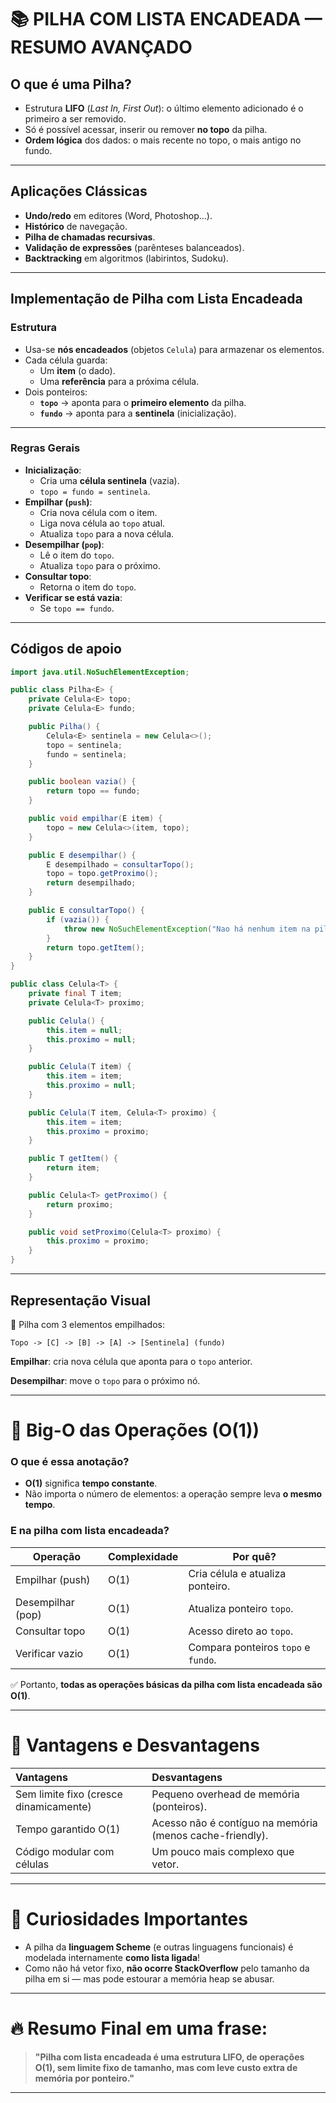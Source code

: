 # 📚 PILHA COM LISTA ENCADEADA — RESUMO AVANÇADO

## O que é uma Pilha?

- Estrutura **LIFO** (*Last In, First Out*): o último elemento adicionado é o primeiro a ser removido.
- Só é possível acessar, inserir ou remover **no topo** da pilha.
- **Ordem lógica** dos dados: o mais recente no topo, o mais antigo no fundo.

---

## Aplicações Clássicas
- **Undo/redo** em editores (Word, Photoshop...).
- **Histórico** de navegação.
- **Pilha de chamadas recursivas**.
- **Validação de expressões** (parênteses balanceados).
- **Backtracking** em algoritmos (labirintos, Sudoku).

---

## Implementação de Pilha com Lista Encadeada

### Estrutura
- Usa-se **nós encadeados** (objetos `Celula`) para armazenar os elementos.
- Cada célula guarda:
  - Um **item** (o dado).
  - Uma **referência** para a próxima célula.
- Dois ponteiros:
  - **`topo`** → aponta para o **primeiro elemento** da pilha.
  - **`fundo`** → aponta para a **sentinela** (inicialização).

---

### Regras Gerais
- **Inicialização**:
  - Cria uma **célula sentinela** (vazia).
  - `topo = fundo = sentinela`.
- **Empilhar (`push`)**:
  - Cria nova célula com o item.
  - Liga nova célula ao `topo` atual.
  - Atualiza `topo` para a nova célula.
- **Desempilhar (`pop`)**:
  - Lê o item do `topo`.
  - Atualiza `topo` para o próximo.
- **Consultar topo**:
  - Retorna o item do `topo`.
- **Verificar se está vazia**:
  - Se `topo == fundo`.

---

## Códigos de apoio

```java
import java.util.NoSuchElementException;

public class Pilha<E> {
    private Celula<E> topo;
    private Celula<E> fundo;

    public Pilha() {
        Celula<E> sentinela = new Celula<>();
        topo = sentinela;
        fundo = sentinela;
    }

    public boolean vazia() {
        return topo == fundo;
    }

    public void empilhar(E item) {
        topo = new Celula<>(item, topo);
    }

    public E desempilhar() {
        E desempilhado = consultarTopo();
        topo = topo.getProximo();
        return desempilhado;
    }

    public E consultarTopo() {
        if (vazia()) {
            throw new NoSuchElementException("Nao há nenhum item na pilha!");
        }
        return topo.getItem();
    }
}
```

```java
public class Celula<T> {
    private final T item;
    private Celula<T> proximo;

    public Celula() {
        this.item = null;
        this.proximo = null;
    }

    public Celula(T item) {
        this.item = item;
        this.proximo = null;
    }

    public Celula(T item, Celula<T> proximo) {
        this.item = item;
        this.proximo = proximo;
    }

    public T getItem() {
        return item;
    }

    public Celula<T> getProximo() {
        return proximo;
    }

    public void setProximo(Celula<T> proximo) {
        this.proximo = proximo;
    }
}
```

---

## Representação Visual

🔵 Pilha com 3 elementos empilhados:

```
Topo -> [C] -> [B] -> [A] -> [Sentinela] (fundo)
```

**Empilhar**: cria nova célula que aponta para o `topo` anterior.

**Desempilhar**: move o `topo` para o próximo nó.

---

# 🚀 Big-O das Operações (O(1))

### O que é essa anotação?
- **O(1)** significa **tempo constante**.
- Não importa o número de elementos: a operação sempre leva **o mesmo tempo**.

### E na pilha com lista encadeada?

| Operação         | Complexidade | Por quê? |
|------------------|--------------|----------|
| Empilhar (push)  | O(1)          | Cria célula e atualiza ponteiro. |
| Desempilhar (pop)| O(1)          | Atualiza ponteiro `topo`. |
| Consultar topo   | O(1)          | Acesso direto ao `topo`. |
| Verificar vazio  | O(1)          | Compara ponteiros `topo` e `fundo`. |

✅ Portanto, **todas as operações básicas da pilha com lista encadeada são O(1)**.

---

# 📌 Vantagens e Desvantagens

| Vantagens                             | Desvantagens                            |
|:--------------------------------------|:----------------------------------------|
| Sem limite fixo (cresce dinamicamente) | Pequeno overhead de memória (ponteiros). |
| Tempo garantido O(1)                  | Acesso não é contíguo na memória (menos cache-friendly). |
| Código modular com células            | Um pouco mais complexo que vetor. |

---

# 🧠 Curiosidades Importantes

- A pilha da **linguagem Scheme** (e outras linguagens funcionais) é modelada internamente **como lista ligada**!
- Como não há vetor fixo, **não ocorre StackOverflow** pelo tamanho da pilha em si — mas pode estourar a memória heap se abusar.

---

# 🔥 Resumo Final em uma frase:

> **"Pilha com lista encadeada é uma estrutura LIFO, de operações O(1), sem limite fixo de tamanho, mas com leve custo extra de memória por ponteiro."**

---
